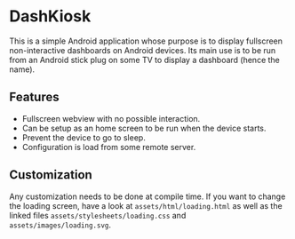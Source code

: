 DashKiosk
=========

This is a simple Android application whose purpose is to display
fullscreen non-interactive dashboards on Android devices. Its main use
is to be run from an Android stick plug on some TV to display a
dashboard (hence the name).

Features
--------

 - Fullscreen webview with no possible interaction.
 - Can be setup as an home screen to be run when the device starts.
 - Prevent the device to go to sleep.
 - Configuration is load from some remote server.

Customization
-------------

Any customization needs to be done at compile time. If you want to
change the loading screen, have a look at `assets/html/loading.html`
as well as the linked files `assets/stylesheets/loading.css` and
`assets/images/loading.svg`.
